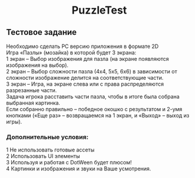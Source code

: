 <h1 align="center">PuzzleTest</h1> 
<h2> Тестовое задание</h2>

<p>Необходимо сделать PC версию приложения в формате 2D
<br>Игра «Пазлы» (мозайка) в которой будет 3 экрана:
<br>1 экран – Выбор изображения для пазла (на экране появляются изображения
на выбор).
<br>2 экран – Выбор сложности пазла (4х4, 5х5, 6х6) в зависимости от сложности
изображение делится на соответствующие части.
<br>3 экран – Игра, на экране слева или с права распределяются разрезанные части.
<br>Задача игрока расставить части пазла, чтобы в итоге была собрана выбранная
картинка.
<br>Если собранно правильно – победное окошко с результатом и 2-умя кнопками
(«Еще раз» – возвращаемся на 1 экран, и «Выход» – выход из игры).</p>

<h3>Дополнительные условия:</h3>

<p>1 Не использовать готовые ассеты
<br>2 Использовать UI элементы
<br>3 Используя и работая с DotWeen будет плюсом!
<br>4 Картинки и изображения и звуки на Ваше усмотрения.
</p>
